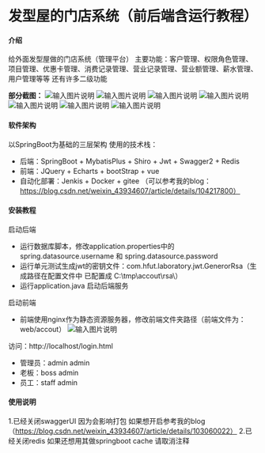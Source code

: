 # 发型屋的门店系统（前后端含运行教程）

#### 介绍
给外面发型屋做的门店系统（管理平台）
主要功能：客户管理、权限角色管理、项目管理、优惠卡管理、消费记录管理、营业记录管理、营业额管理、薪水管理、用户管理等等 还有许多二级功能

**部分截图：**
![输入图片说明](https://github.com/yzx66-net/accout_mange/blob/master/img/1.png "屏幕截图.png")
![输入图片说明](https://github.com/yzx66-net/accout_mange/blob/master/img/2.png "屏幕截图.png")
![输入图片说明](https://github.com/yzx66-net/accout_mange/blob/master/img/3.png "屏幕截图.png")
![输入图片说明](https://github.com/yzx66-net/accout_mange/blob/master/img/4.png "屏幕截图.png")
![输入图片说明](https://github.com/yzx66-net/accout_mange/blob/master/img/7.png "屏幕截图.png")
![输入图片说明](https://github.com/yzx66-net/accout_mange/blob/master/img/5.png "屏幕截图.png")
![输入图片说明](https://github.com/yzx66-net/accout_mange/blob/master/img/6.png "屏幕截图.png")



#### 软件架构
以SpringBoot为基础的三层架构
使用的技术栈：
* 后端：SpringBoot + MybatisPlus + Shiro + Jwt + Swagger2 + Redis
* 前端：JQuery + Echarts + bootStrap + vue 
* 自动化部署：Jenkis + Docker + gitee （可以参考我的blog：https://blog.csdn.net/weixin_43934607/article/details/104217800）

#### 安装教程
启动后端
* 运行数据库脚本，修改application.properties中的 spring.datasource.username 和 spring.datasource.password
* 运行单元测试生成jwt的密钥文件：com.hfut.laboratory.jwt.GenerorRsa（生成路径在配置文件中 已配置成 C:\\tmp\\accout\\rsa\\）
* 运行application.java 启动后端服务

启动前端
* 前端使用nginx作为静态资源服务器，修改前端文件夹路径（前端文件为：web/accout）
![输入图片说明](https://images.gitee.com/uploads/images/2020/0730/120229_8a08cec0_5494607.png "屏幕截图.png")


访问：http://localhost/login.html
* 管理员：admin admin
* 老板：boss admin
* 员工：staff admin

#### 使用说明

1.已经关闭swaggerUI 因为会影响打包 如果想开启参考我的blog（https://blog.csdn.net/weixin_43934607/article/details/103060022）
2.已经关闭redis 如果还想用其做springboot cache 请取消注释


